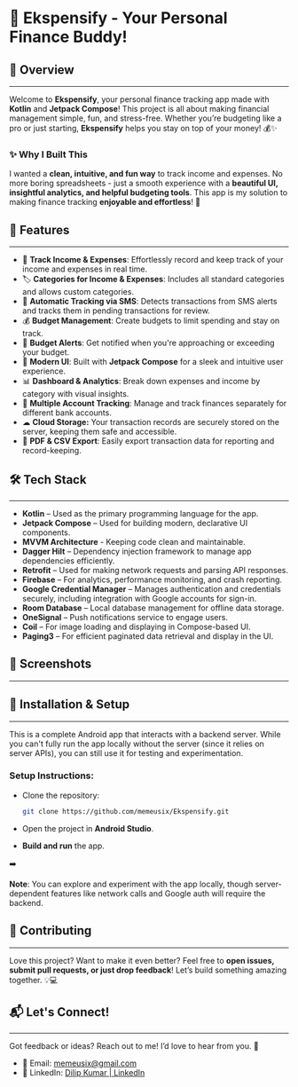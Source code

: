 # **🎉 Ekspensify - Your Personal Finance Buddy!**

## **🚀 Overview**

---

Welcome to **Ekspensify**, your personal finance tracking app made with **Kotlin** and **Jetpack Compose**! This project is all about making financial management simple, fun, and stress-free. Whether you’re budgeting like a pro or just starting, **Ekspensify** helps you stay on top of your money! 💰✨

### **✨ Why I Built This**

I wanted a **clean, intuitive, and fun way** to track income and expenses. No more boring spreadsheets - just a smooth experience with a **beautiful UI, insightful analytics, and helpful budgeting tools**. This app is my solution to making finance tracking **enjoyable and effortless**! 🚀

## **🌟 Features**

---

- 📌 **Track Income & Expenses**: Effortlessly record and keep track of your income and expenses in real time.
- 🏷 **Categories for Income & Expenses**: Includes all standard categories and allows custom categories.
- 📩 **Automatic Tracking via SMS**: Detects transactions from SMS alerts and tracks them in pending transactions for review.
- 💰 **Budget Management**: Create budgets to limit spending and stay on track.
- 🔔 **Budget Alerts**: Get notified when you're approaching or exceeding your budget.
- 🎨 **Modern UI**: Built with **Jetpack Compose** for a sleek and intuitive user experience.
- 📊 **Dashboard & Analytics**: Break down expenses and income by category with visual insights.
- 🏦 **Multiple Account Tracking**: Manage and track finances separately for different bank accounts.
- ☁ **Cloud Storage:** Your transaction records are securely stored on the server, keeping them safe and accessible.
- 📄 **PDF & CSV Export**: Easily export transaction data for reporting and record-keeping.



## **🛠 Tech Stack**

---

- **Kotlin** – Used as the primary programming language for the app.
- **Jetpack Compose** – Used for building modern, declarative UI components.
- **MVVM Architecture** - Keeping code clean and maintainable.
- **Dagger Hilt** – Dependency injection framework to manage app dependencies efficiently.
- **Retrofit** – Used for making network requests and parsing API responses.
- **Firebase** – For analytics, performance monitoring, and crash reporting.
- **Google Credential Manager** – Manages authentication and credentials securely, including integration with Google accounts for sign-in.
- **Room Database** – Local database management for offline data storage.
- **OneSignal** – Push notifications service to engage users.
- **Coil** – For image loading and displaying in Compose-based UI.
- **Paging3** – For efficient paginated data retrieval and display in the UI.

## **📸 Screenshots**

---

## **🔧 Installation & Setup**

---

This is a complete Android app that interacts with a backend server. While you can't fully run the app locally without the server (since it relies on server APIs), you can still use it for testing and experimentation.

### Setup Instructions:

- Clone the repository:

    ```bash
    git clone https://github.com/memeusix/Ekspensify.git
    ```

- Open the project in **Android Studio**.
- **Build and run** the app.

<aside>
➡️

**Note**: You can explore and experiment with the app locally, though server-dependent features like network calls and Google auth will require the backend.

</aside>

## **🤝 Contributing**

---

Love this project? Want to make it even better? Feel free to **open issues, submit pull requests, or just drop feedback**! Let’s build something amazing together. 💡💻

## **📬 Let's Connect!**

---

Got feedback or ideas? Reach out to me! I’d love to hear from you. 🎉

- 📧 Email: memeusix@gmail.com
- 💼 LinkedIn:  [Dilip Kumar | LinkedIn](https://www.linkedin.com/in/dilipkumar264/)